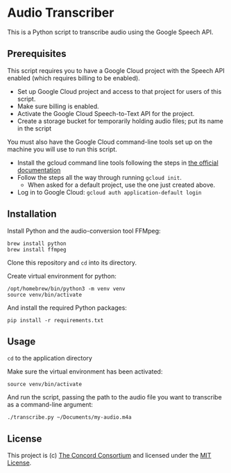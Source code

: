 # Audio Transcriber

This is a Python script to transcribe audio using the Google Speech API.

## Prerequisites

This script requires you to have a Google Cloud project with the Speech API enabled (which requires billing to be enabled).

- Set up Google Cloud project and access to that project for users of this script.
- Make sure billing is enabled.
- Activate the Google Cloud Speech-to-Text API for the project.
- Create a storage bucket for temporarily holding audio files; put its name in the script

You must also have the Google Cloud command-line tools set up on the machine you will use to run this script.

- Install the gcloud command line tools following the steps in [the official documentation](https://cloud.google.com/sdk/docs/install)
- Follow the steps all the way through running `gcloud init`.
  - When asked for a default project, use the one just created above.
- Log in to Google Cloud: `gcloud auth application-default login`

## Installation

Install Python and the audio-conversion tool FFMpeg:

```shell
brew install python
brew install ffmpeg
```

Clone this repository and `cd` into its directory.

Create virtual environment for python:

```shell
/opt/homebrew/bin/python3 -m venv venv
source venv/bin/activate
```

And install the required Python packages:

```shell
pip install -r requirements.txt
```

## Usage

`cd` to the application directory

Make sure the virtual environment has been activated:

```shell
source venv/bin/activate
```

And run the script, passing the path to the audio file you want to transcribe as a command-line argument:

```shell
./transcribe.py ~/Documents/my-audio.m4a
```

## License

This project is (c) [The Concord Consortium](https://concord.org) and licensed under the [MIT License](LICENSE).
